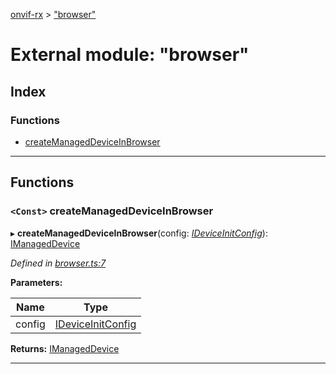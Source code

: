 [onvif-rx](../README.md) > ["browser"](../modules/_browser_.md)

# External module: "browser"

## Index

### Functions

* [createManagedDeviceInBrowser](_browser_.md#createmanageddeviceinbrowser)

---

## Functions

<a id="createmanageddeviceinbrowser"></a>

### `<Const>` createManagedDeviceInBrowser

▸ **createManagedDeviceInBrowser**(config: *[IDeviceInitConfig](../interfaces/_manage_device_.ideviceinitconfig.md)*): [IManagedDevice](../interfaces/_manage_device_.imanageddevice.md)

*Defined in [browser.ts:7](https://github.com/patrickmichalina/onvif-rx/blob/034e4d6/src/browser.ts#L7)*

**Parameters:**

| Name | Type |
| ------ | ------ |
| config | [IDeviceInitConfig](../interfaces/_manage_device_.ideviceinitconfig.md) |

**Returns:** [IManagedDevice](../interfaces/_manage_device_.imanageddevice.md)

___


